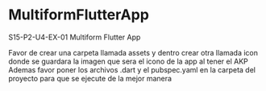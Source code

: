 # MultiformFlutterApp
S15-P2-U4-EX-01 Multiform Flutter App

Favor de crear una carpeta llamada assets y dentro crear otra llamada icon donde se guardara la imagen que sera el icono de la app al tener el AKP
Ademas favor poner los archivos .dart y el pubspec.yaml en la carpeta del proyecto para que se ejecute de la mejor manera
